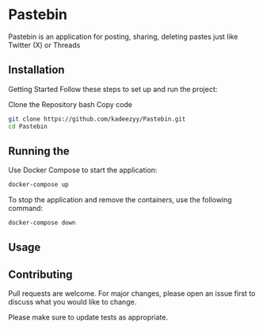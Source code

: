 # Pastebin

Pastebin is an application for posting, sharing, deleting pastes just like Twitter (X) or Threads

## Installation

Getting Started
Follow these steps to set up and run the project:

Clone the Repository
bash
Copy code
```bash
git clone https://github.com/kadeezyy/Pastebin.git
cd Pastebin
````

## Running the 
Use Docker Compose to start the application:
```bash
docker-compose up
```
To stop the application and remove the containers, use the following command:
```bash
docker-compose down
```

## Usage


## Contributing

Pull requests are welcome. For major changes, please open an issue first
to discuss what you would like to change.

Please make sure to update tests as appropriate.
